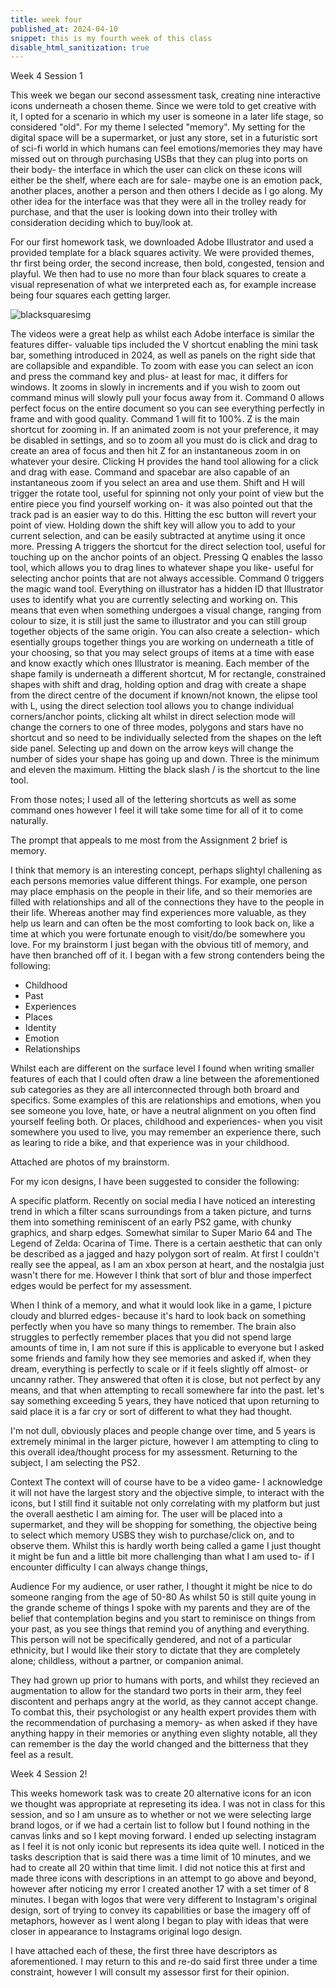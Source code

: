 ```yaml
---
title: week four
published_at: 2024-04-10
snippet: this is my fourth week of this class
disable_html_sanitization: true
---
```


Week 4 Session 1

This week we began our second assessment task, creating nine interactive icons underneath a chosen 
theme. Since we were told
to get creative with it, I opted for a scenario in which my user is someone in a later life stage, 
so considered "old". For my theme I selected "memory". My setting for the digital space will be a 
supermarket, or just any store, set in a futuristic sort of sci-fi world in which humans can feel 
emotions/memories they may have missed out on through purchasing USBs that they can plug into ports 
on their body- the interface in which the user can click on these icons will either be the shelf, 
where each are for sale- maybe one is an emotion pack, another places, another a person and then 
others I decide as I go along. My other idea for the interface was that they were all in the trolley 
ready for purchase, and that the user is looking down into their trolley with consideration deciding 
which to buy/look at. 

For our first homework task, we downloaded Adobe Illustrator and used a provided template for a black 
squares activity. We were provided themes, thr first being order, the second increase, then bold, 
congested, tension and playful. We then had to use no more than four black squares to create a visual 
represenation of what we interpreted each as, for example increase being four squares each getting 
larger. 

![blacksquaresimg](w4s1/blacksquares.jpg)

The videos were a great help as whilst each Adobe interface is similar the features differ- 
valuable tips included the V shortcut enabling the mini task bar, something introduced in 2024, as 
well as panels on the right side that are collapsible and expandible. 
To zoom with ease you can select an icon and press the command key and plus- at least for mac, it 
differs for windows. It zooms in slowly in increments and if you wish to zoom out command minus will 
slowly pull your focus away from it. 
Command 0 allows perfect focus on the entire document so you can see everything perfectly in frame and 
with good quality. Command 1 will fit to 100%. 
Z is the main shortcut for zooming in. If an animated zoom is not your preference, it may be disabled 
in settings, and so to zoom all you must do is click and drag to create an area of focus and then hit 
Z for an instantaneous zoom in on whatever your desire. 
Clicking H provides the hand tool allowing for a click and drag with ease. Command and spacebar are 
also capable of an instantaneous zoom if you select an area and use them. 
Shift and H will trigger the rotate tool, useful for spinning not only your point of view but the 
entire piece you find yourself working on- it was also pointed out that the track pad is an easier 
way to do this. Hitting the esc button will revert your point of view. 
Holding down the shift key will allow you to add to your current selection, and can be easily 
subtracted at anytime using it once more.
Pressing A triggers the shortcut for the direct selection tool, useful for touching up on the anchor 
points of an object. 
Pressing Q enables the lasso tool, which allows you to drag lines to whatever shape you like- useful 
for selecting anchor points that are not always accessible. 
Command 0 triggers the magic wand tool.
Everything on illustrator has a hidden ID that Illustrator uses to identify what you are currently 
selecting and working on. This means that even when something undergoes a visual change, ranging from 
colour to size, it is still just the same to illustrator and you can still group together objects of 
the same origin. 
You can also create a selection- which esentially groups together things you are working on underneath 
a title of your choosing, so that you may select groups of items at a time with ease and know exactly 
which ones Illustrator is meaning. 
Each member of the shape family is underneath a different shortcut, M for rectangle, constrained 
shapes with shift and drag, holding option and drag with create a shape from the direct centre of the 
document if known/not known, the elipse tool with L, using the direct selection tool allows you to 
change individual corners/anchor points, clicking alt whilst in direct selection mode will change the 
corners to one of three modes, polygons and stars have no shortcut and so need to be individually 
selected from the shapes on the left side panel. Selecting up and down on the arrow keys will change 
the number of sides your shape has going up and down. Three is the minimum and eleven the maximum. 
Hitting the black slash / is the shortcut to the line tool.

From those notes; I used all of the lettering shortcuts as well as some command ones however I feel
it will take some time for all of it to come naturally.

The prompt that appeals to me most from the Assignment 2 brief is memory.

I think that memory is an interesting concept, perhaps slightyl challening as each persons memories 
value different things. For example, one person may place emphasis on the people in their life, and so
their memories are filled with relationships and all of the connections they have to the people in their
life. Whereas another may find experiences more valuable, as they help us learn and can often be the most
comforting to look back on, like a time at which you were fortunate enough to visit/do/be somewhere you
love. 
For my brainstorm I just began with the obvious titl of memory, and have then branched off of it.
I began with a few strong contenders being the following:
- Childhood
- Past
- Experiences
- Places 
- Identity 
- Emotion 
- Relationships 

Whilst each are different on the surface level I found when writing smaller features of each
that I could often draw a line between the aforementioned sub categories as they are all interconnected
through both broard and specifics. Some examples of this are relationships and emotions, when you see
someone you love, hate, or have a neutral alignment on you often find yourself feeling both.
Or places, childhood and experiences- when you visit somewhere you used to live, you may remember
an experience there, such as learing to ride a bike, and that experience was in your childhood.

Attached are photos of my brainstorm. 

For my icon designs, I have been suggested to consider the following:

A specific platform. 
Recently on social media I have noticed an interesting trend in which a filter scans surroundings
from a taken picture, and turns them into something reminiscent of an early PS2 game, with chunky
graphics, and sharp edges. Somewhat similar to Super Mario 64 and The Legend of Zelda: Ocarina of Time.
There is a certain aesthetic that can only be described as a jagged and hazy polygon sort of realm. At 
first I couldn't really see the appeal, as I am an xbox person at heart, and the nostalgia just wasn't
there for me. However I think that sort of blur and those imperfect edges would be perfect for my 
assessment. 

When  I think of a memory, and what it would look like in a game, I picture cloudy and blurred edges- 
because it's hard to look back on something perfectly when you have so many things to remember. The 
brain also struggles to perfectly remember places that you did not spend large amounts of time in, 
I am not sure if this is applicable to everyone but I asked some friends and family how they see 
memories and asked if, when they dream, everything is perfectly to scale or if it feels slightly off 
almost- or uncanny rather. They answered that often it is close, but not perfect by any means, and that
when attempting to recall somewhere far into the past. let's say something exceeding 5 years, they 
have noticed that upon returning to said place it is a far cry or sort of different to what they had thought.

I'm not dull, obviously places and people change over time, and 5 years is extremely minimal in the
larger picture, however I am attempting to cling to this overall idea/thought process for my assessment.
Returning to the subject, I am selecting the PS2.


Context
The context will of course have to be a video game- I acknowledge it will not have the largest
story and the objective simple, to interact with the icons, but I still find it suitable not only
correlating with my platform but just the overall aesthetic I am aiming for.
The user will be placed into a supermarket, and they will be shopping for something, the objective being
to select which memory USBS they wish to purchase/click on, and to observe them.
Whilst this is hardly worth being called a game I just thought it might be fun and a little bit more 
challenging than what I am used to- if I encounter difficulty I can always change things, 

Audience
For my audience, or user rather, I thought it might be nice to do someone ranging from the age of 50-80
As whilst 50 is still quite young in the grande scheme of things I spoke with my parents and they are
of the belief that contemplation begins and you start to reminisce on things from your past, as you
see things that remind you of anything and everything.
This person will not be specifically gendered, and not of a particular ethnicity, but I would like their
story to dictate that they are completely alone; childless, without a partner, or companion animal.

They had grown up prior to humans with ports, and whilst they recieved an augmentation to allow for
the standard two ports in their arm, they feel discontent and perhaps angry at the world, as they cannot
accept change. 
To combat this, their psychologist or any health expert provides them with the recommendation of purchasing
a memory- as when asked if they have anything happy in their memories or anything even slighty notable,
all they can remember is the day the world changed and the bitterness that they feel as a result.

Week 4 Session 2!

This weeks homework task was to create 20 alternative icons for an icon we thought was appropriate at 
represeting its idea. I was not in class for this session, and so I am unsure as to whether or not we
were selecting large brand logos, or if we had a certain list to follow but I found nothing in the canvas
links and so I kept moving forward.
I ended up selecting instagram as I feel it is not only iconic but represents its idea quite well.
I noticed in the tasks description that is said there was a time limit of 10 minutes, and we had
to create all 20 within that time limit. I did not notice this at first and made three icons with 
descriptions in an attempt to go above and beyond, however after noticing my error I created another 17
with a set timer of 8 minutes.
I began with logos that were very different to Instagram's original design, sort of trying to convey
its capabilities or base the imagery off of metaphors, however as I went along I began to play with
ideas that were closer in appearance to Instagrams original logo design.

I have attached each of these, the first three have descriptors as aforementioned. I may return to
this and re-do said first three under a time constraint, however I will consult my assessor first for their opinion. 